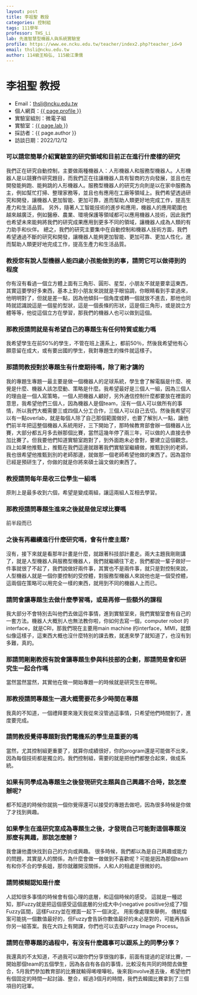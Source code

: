 ```yaml
---
layout: post
title: 李祖聖 教授
categories: 控制組
tags: 111學年
professor: THS_Li
lab: 先進智慧型機器人與系統實驗室
profile: https://www.ee.ncku.edu.tw/teacher/index2.php?teacher_id=9
email: thsli@ncku.edu.tw
author: 114級王柏弘, 115級江秉儒
---
```


# 李祖聖 教授

- Email：thsli@ncku.edu.tw
- 個人網頁：[{{ page.profile }}](https://www.ee.ncku.edu.tw/teacher/index2.php?teacher_id=9)
- 實驗室組別：微電子組
- 實驗室：[{{ page.lab }}](http://www.airobotslab.com.tw/)
- 採訪者：{{ page.author }}
- 訪談日期：2022/12/12

### 可以請您簡單介紹實驗室的研究領域和目前正在進行什麼樣的研究

我們正在研究自動控制，主要做兩種機器人：人形機器人和服務型機器人。人形機器人是以競賽作研究題目，而我們正在往讓機器人具有智商的方向發展，並且也在開發能夠跑、能夠跳的人形機器人。服務型機器人的研究方向則是以在家中服務為主，例如幫忙打掃、整理家務等，並且也有應用在工廠等領域上。我們希望透過研究和開發，讓機器人更加智能、更加可靠，進而幫助人類更好地完成工作，提高生產力和生活品質。
另外，隨著人工智能技術的進步和應用，機器人的應用範圍也越來越廣泛，例如醫療、農業、環境保護等領域都可以應用機器人技術，因此我們也希望未來能夠將我們的研究成果應用到更多不同的領域，讓機器人成為人類的有力助手和伙伴。
總之，我們的研究主要集中在自動控制和機器人技術方面，我們希望通過不斷的研究和開發，讓機器人能夠更加智能、更加可靠、更加人性化，進而幫助人類更好地完成工作，提高生產力和生活品質。

### 教授您有說人型機器人能四歲小孩能做到的事，請問它可以做得到的程度

你有沒有看過一個立方體上面有三角形、圓形、星型，小朋友不就是要拿這東西，其實這要學好多東西，基本上對小朋友來説就是手眼協調，你眼睛看到手拿過來，他明明對了，但就是差一點，因為他傾斜一個角度或轉一個就放不進去，那他也同時就認識說這是一個星的型狀，這是一個長條的形狀，這是個三角形，或是說立方體等等，他從這個立方在學習，那我們的機器人也可以做到這個。

### 那教授請問就是有希望自己的專題生有任何特質或能力嗎

我希望學生在前50%的學生，不管在班上還系上，都前50％，然後我希望他有心願意留在成大，或有要出國的學生，我對專題生的條件就這樣子。

### 那請問教授對於專題生有什麼期待嗎，除了剛才講的

我的專題生專題一最主要是做一個機器人的足球系統，學生會了解電腦是什麼、視覺是什麼、機器人該怎麼動、策略是什麼。我希望最好是三個人一組，因為三個人的理由是一個人寫策略，一個人把機器人顧好，另外通信控制什麼都要放在裡面的意思，我希望他們三個人，因為機器人是個team，沒有一個人可以做所有的事情，所以我們大概需要三或四個人分工合作，三個人可以自己去切。然後我希望可以有一點overlab，就是每個人除了自己那個範圍做好，也要了解別人一點，讓他們前半年把這整個機器人系統用好，三下開始了，那時候教育部會辦一個機器人比賽，大部分都五月多去辦那個比賽，當然這幾年停了兩三年，可以做的人直接去參加比賽了。但我要他們知道實驗室跑對了，到外面跑未必會對，要建立這個觀念。四上如果他推甄上，推甄在我們這邊就跟著我們實驗室繼續做，推甄到別的老師，我也很希望他推甄到別的老師那邊，就做那一個老師希望他做的東西了。因為當你已經是預研生了，你做的就是你將來碩士論文做的東西了。

### 教授請問每年是收三位學生一組嗎

原則上是最多收到六個，希望是變成兩組，讓這兩組人互相去學習。

### 那教授請問專題生進來之後就是做足球比賽嗎

前半段而已

### 之後有再繼續進行什麼研究嗎，會有什麼主題?

沒有，接下來就是看那年計畫是什麼，就跟著科技部計畫走。兩大主題我剛剛講了，就是人型機器人與服務型機器人，我們就繼續往下走，我們都說一輩子做好一件事就很了不起了，我們說做好兩件事，其實也不是兩件事，就只是對控制來說，人型機器人就是一個你要控制的受控體，對服務型機器人來說他也是一個受控體，這兩個在策略可以用完全一樣的東西，就用到不同的機器人上而已。

### 請問會讓專題生去做什麼學習嗎，或是再修一些額外的課程

我大部分不會特別去叫他們去做這件事情，進到實驗室來，我們實驗室會有自己的一套方法。機器人大概別人也無法教你啦，你如何去寫一個，computer robot 的 interface，就是CRI，那我們現在主要用main machine 的interface，MMI，就類似像這樣子，這東西大概也沒什麼特別的課去教，就進來學了就知道了，也沒有到多難，真的。

### 那請問剛剛教授有說會讓專題生參與科技部的企劃，那請問是會和研究生一起合作嗎

當然當然當然，其實他在做一開始專題一的時候就是研究生在帶啊。

### 那教授請問專題生一週大概需要花多少時間在專題

我真的不知道，一個禮拜要來幾天我從來沒管過這事情，只希望他們時間到了，進度要完成。

### 請問教授覺得專題對我們電機系的學生是重要的嗎

當然，尤其控制組更重要了，就算你成績很好，你的program還是可能做不出來，因為每個技術都是獨立的。我們控制組，需要的就是把他們都整合起來，做成系統。

### 如果有同學成為專題生之後發現研究主題與自己興趣不合時，該怎麼辦呢?

都不知道的時候你就挑一個你覺得還可以接受的專題去做吧，因為很多時候是你做了才找到興趣。

### 如果學生在進研究室成為專題生之後，才發現自己可能對這個專題沒那麼有興趣，那該怎麼辦？
我會讓他盡快找到自己的方向或興趣。 很多時候，我們都以為是自己興趣或能力的問題，其實是人的關係，為什麼會做一做做到不喜歡呢 ? 可能是因為那個team有和你不合的學長姐，那你就離開沒關係，人和人的相處是很微妙的。

### 請問模糊認知是什麼
人認知很多事情的時候會有個心理的底層，和這個時候的感受。 這就是一種認知，那Fuzzy就是把這個感受這個底層的分成大中小negative positive分成了7個Fuzzy區間，這樣Fuzzy並在裡面一起下一個決定。 
用影像處理來舉例， 傳統檔案可能挑一個數值最好的，但Fuzzy會告訴你數值最好的未必是對的，可能再告訴你另一組答案。我在大四上有開課，你們也可以去查Fuzzy Image Process。

### 請問在帶專題的過程中，有沒有什麼趣事可以跟系上的同學分享？ 

我還真的不太知道，不過我可以跟你們分享很強的事，前面有提過的足球比賽，一開始那個team的五個學生，因為各自有各自的事情，比較沒有共同的時間去做整合，5月我們參加教育部的比賽就輸得唏哩嘩啦。後來我involve進去後，希望他們有個固定的時間一起討論、整合，經過3個月的時間，我們去韓國比賽拿到了三個項目的冠軍。

